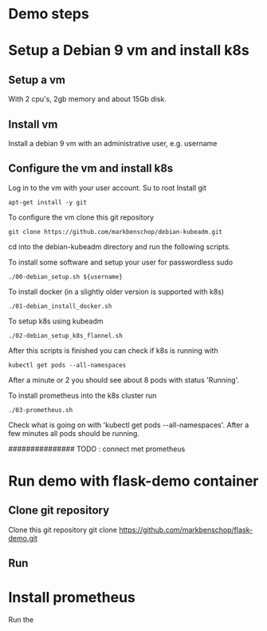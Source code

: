 # Demo steps

# Setup a Debian 9 vm and install k8s

## Setup a vm
With 2 cpu's, 2gb memory and about 15Gb disk.

## Install vm
Install a debian 9 vm with an administrative user, e.g. username

## Configure the vm and install k8s
Log in to the vm with your user account.
Su to root
Install git

    apt-get install -y git

To configure the vm clone this git repository

    git clone https://github.com/markbenschop/debian-kubeadm.git

cd into the debian-kubeadm directory and run the following scripts.

To install some software and setup your user for passwordless sudo

    ./00-debian_setup.sh ${username}

To install docker (in a slightly older version is supported with k8s)

    ./01-debian_install_docker.sh

To setup k8s using kubeadm

    ./02-debian_setup_k8s_flannel.sh

After this scripts is finished you can check if k8s is running with  

    kubectl get pods --all-namespaces
  
After a minute or 2 you should see about 8 pods with status 'Running'.

To install prometheus into the k8s cluster run 

    ./03-prometheus.sh

Check what is going on with 'kubectl get pods --all-namespaces'. After a few minutes all pods should be running.


############### TODO : connect met prometheus


# Run demo with flask-demo container

## Clone git repository
Clone this git repository
   git clone https://github.com/markbenschop/flask-demo.git

## Run


# Install prometheus
Run the 
